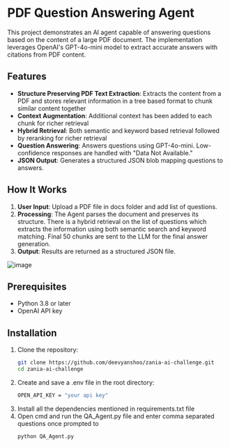 # PDF Question Answering Agent
This project demonstrates an AI agent capable of answering questions based on the content of a large PDF document. The implementation leverages OpenAI's GPT-4o-mini model to extract accurate answers with citations from PDF content.

## Features
- **Structure Preserving PDF Text Extraction**: Extracts the content from a PDF and stores relevant information in a tree based format to chunk similar content together
- **Context Augmentation**: Additional context has been added to each chunk for richer retrieval
- **Hybrid Retrieval**: Both semantic and keyword based retrieval followed by reranking for richer retrieval
- **Question Answering**: Answers questions using GPT-4o-mini. Low-confidence responses are handled with "Data Not Available."
- **JSON Output**: Generates a structured JSON blob mapping questions to answers.

## How It Works
1. **User Input**: Upload a PDF file in docs folder and add list of questions.
2. **Processing**: The Agent parses the document and preserves its structure. There is a hybrid retrieval on the list of questions which extracts the information using both semantic search and keyword matching. Final 50 chunks are sent to the LLM for the final answer generation.
3. **Output**: Results are returned as a structured JSON file.

![image](https://github.com/user-attachments/assets/906df44e-2ead-4ce3-a6eb-08df3649828e)


## Prerequisites
- Python 3.8 or later
- OpenAI API key

## Installation
1. Clone the repository:
   ```bash
   git clone https://github.com/deevyanshoo/zania-ai-challenge.git
   cd zania-ai-challenge
2. Create and save a .env file in the root directory:
    ```bash
    OPEN_API_KEY = "your api key"
3. Install all the dependencies mentioned in requirements.txt file
4. Open cmd and run the QA_Agent.py file and enter comma separated questions once prompted to
    ```bash
    python QA_Agent.py
